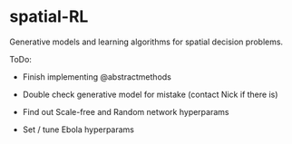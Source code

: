 # spatial-RL
Generative models and learning algorithms for spatial decision problems.

ToDo:

- Finish implementing @abstractmethods

- Double check generative model for mistake (contact Nick if there is)

- Find out Scale-free and Random network hyperparams

- Set / tune Ebola hyperparams 
